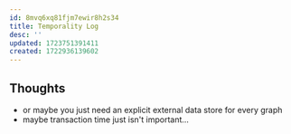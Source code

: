 ```yaml
---
id: 8mvq6xq81fjm7ewir8h2s34
title: Temporality Log
desc: ''
updated: 1723751391411
created: 1722936139602
---
```


## Thoughts

- or maybe you just need an explicit external data store for every graph
- maybe transaction time just isn't important... 
